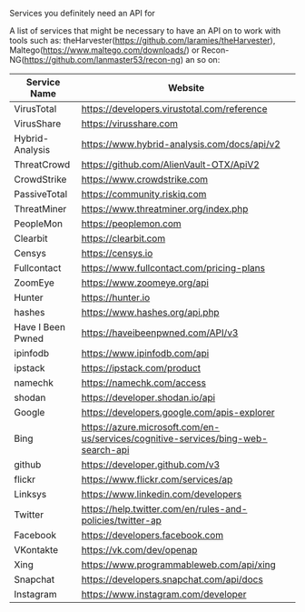 Services you definitely need an API for

A list of services that might be necessary to have an API on to work with tools such as:
theHarvester(https://github.com/laramies/theHarvester), Maltego(https://www.maltego.com/downloads/) or Recon-NG(https://github.com/lanmaster53/recon-ng) an so on:

Service Name | Website 
------------ | ------------- 
VirusTotal | https://developers.virustotal.com/reference 
VirusShare | https://virusshare.com
Hybrid-Analysis | https://www.hybrid-analysis.com/docs/api/v2
ThreatCrowd | https://github.com/AlienVault-OTX/ApiV2
CrowdStrike | https://www.crowdstrike.com
PassiveTotal | https://community.riskiq.com
ThreatMiner | https://www.threatminer.org/index.php
PeopleMon | https://peoplemon.com
Clearbit | https://clearbit.com
Censys | https://censys.io
Fullcontact | https://www.fullcontact.com/pricing-plans
ZoomEye | https://www.zoomeye.org/api
Hunter | https://hunter.io
hashes | https://www.hashes.org/api.php
Have I Been Pwned 	|	https://haveibeenpwned.com/API/v3
ipinfodb |	https://www.ipinfodb.com/api
ipstack |	https://ipstack.com/product
namechk |	https://namechk.com/access
shodan 	|	https://developer.shodan.io/api
Google | https://developers.google.com/apis-explorer
Bing | https://azure.microsoft.com/en-us/services/cognitive-services/bing-web-search-api
github | https://developer.github.com/v3
flickr | https://www.flickr.com/services/ap
Linksys | https://www.linkedin.com/developers
Twitter | https://help.twitter.com/en/rules-and-policies/twitter-ap
Facebook | https://developers.facebook.com
VKontakte | https://vk.com/dev/openap
Xing | https://www.programmableweb.com/api/xing
Snapchat | https://developers.snapchat.com/api/docs
Instagram | https://www.instagram.com/developer 
